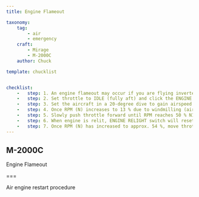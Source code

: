```yaml
---
title: Engine Flameout

taxonomy:
    tag:
        - air
        - emergency
    craft:
        - Mirage
        - M-2000C
    author: Chuck

template: chucklist


checklist:
    -   step: 1. An engine flameout may occur if you are flying inverted for more than 15 seconds (engine will be starved of fuel because of gravity) or suffer an engine malfunction. You will notice a sudden loss in RPM, Tt7 and fuel flow.
    -   step: 2. Set throttle to IDLE (fully aft) and click the ENGINE SHUTDOWN button to set throttle to OFF position. Ensure that ignition switch is set to either G or D.
    -   step: 3. Set the aircraft in a 20-degree dive to gain airspeed (until around 300 KIAS).
    -   step: 4. Once RPM (N) increases to 13 % due to windmilling (air flow drives compressor blades), set the ENGINE RELIGHT switch to ON (FWD).
    -   step: 5. Slowly push throttle forward until RPM reaches 50 % N1 or more.
    -   step: 6. When engine is relit, ENGINE RELIGHT switch will reset to OFF (AFT) by itself.
    -   step: 7. Once RPM (N) has increased to approx. 54 %, move throttle forward and pull up to recover from the dive.
---
```


## M-2000C
Engine Flameout

===
  
Air engine restart procedure
